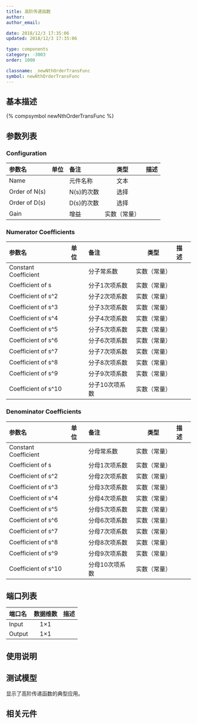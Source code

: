 ```yaml
---
title: 高阶传递函数
author: 
author_email:

date: 2018/12/3 17:35:06
updated: 2018/12/3 17:35:06

type: components
category: -3003
order: 1000

classname: _newNthOrderTransFunc
symbol: newNthOrderTransFunc
---
```

## 基本描述
{% compsymbol newNthOrderTransFunc %}

## 参数列表
### Configuration
| 参数名 | 单位 | 备注 | 类型 | 描述 |
| :--- | :--- | :--- | :--: | :--- |
| Name |  | 元件名称 | 文本 |  |
| Order of N(s) |  | N(s)的次数 | 选择 |  |
| Order of D(s) |  | D(s)的次数 | 选择 |  |
| Gain |  | 增益 | 实数（常量） |  |

### Numerator Coefficients
| 参数名 | 单位 | 备注 | 类型 | 描述 |
| :--- | :--- | :--- | :--: | :--- |
| Constant Coefficient |  | 分子常系数 | 实数（常量） |  |
| Coefficient of s |  | 分子1次项系数 | 实数（常量） |  |
| Coefficient of s^2 |  | 分子2次项系数 | 实数（常量） |  |
| Coefficient of s^3 |  | 分子3次项系数 | 实数（常量） |  |
| Coefficient of s^4 |  | 分子4次项系数 | 实数（常量） |  |
| Coefficient of s^5 |  | 分子5次项系数 | 实数（常量） |  |
| Coefficient of s^6 |  | 分子6次项系数 | 实数（常量） |  |
| Coefficient of s^7 |  | 分子7次项系数 | 实数（常量） |  |
| Coefficient of s^8 |  | 分子8次项系数 | 实数（常量） |  |
| Coefficient of s^9 |  | 分子9次项系数 | 实数（常量） |  |
| Coefficient of s^10 |  | 分子10次项系数 | 实数（常量） |  |

### Denominator Coefficients
| 参数名 | 单位 | 备注 | 类型 | 描述 |
| :--- | :--- | :--- | :--: | :--- |
| Constant Coefficient |  | 分母常系数 | 实数（常量） |  |
| Coefficient of s |  | 分母1次项系数 | 实数（常量） |  |
| Coefficient of s^2 |  | 分母2次项系数 | 实数（常量） |  |
| Coefficient of s^3 |  | 分母3次项系数 | 实数（常量） |  |
| Coefficient of s^4 |  | 分母4次项系数 | 实数（常量） |  |
| Coefficient of s^5 |  | 分母5次项系数 | 实数（常量） |  |
| Coefficient of s^6 |  | 分母6次项系数 | 实数（常量） |  |
| Coefficient of s^7 |  | 分母7次项系数 | 实数（常量） |  |
| Coefficient of s^8 |  | 分母8次项系数 | 实数（常量） |  |
| Coefficient of s^9 |  | 分母9次项系数 | 实数（常量） |  |
| Coefficient of s^10 |  | 分母10次项系数 | 实数（常量） |  |


## 端口列表

| 端口名 | 数据维数 | 描述 |
| :--- | :--:  | :--- |
| Input | 1×1 | |                   
| Output | 1×1 | |                   

## 使用说明


## 测试模型
[<test name>](<test link>)显示了高阶传递函数的典型应用。

## 相关元件


